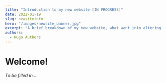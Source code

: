 ```yaml
---
title: "Introduction to my new website [IN PROGRESS]"
date: 2022-01-19
slug: newsiteinfo
hero: "/images/newsite_banner.jpg"
excerpt: "A brief breakdown of my new website, what went into altering the layout, and credit to the original designer." 
authors:
  - Hugo Authors
---
```


# Welcome!
*To be filled in...*